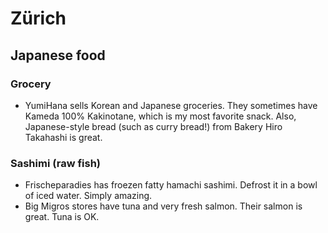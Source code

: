 # Zürich

## Japanese food

### Grocery

* YumiHana sells Korean and Japanese groceries. They sometimes have Kameda 100% Kakinotane, which is my most favorite snack. Also, Japanese-style bread (such as curry bread!) from Bakery Hiro Takahashi is great.

### Sashimi (raw fish)

* Frischeparadies has froezen fatty hamachi sashimi. Defrost it in a bowl of iced water. Simply amazing.
* Big Migros stores have tuna and very fresh salmon. Their salmon is great. Tuna is OK.

